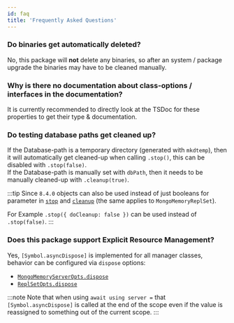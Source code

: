 ```yaml
---
id: faq
title: 'Frequently Asked Questions'
---
```


### Do binaries get automatically deleted?

No, this package will **not** delete any binaries, so after an system / package upgrade the binaries may have to be cleaned manually.

### Why is there no documentation about class-options / interfaces in the documentation?

It is currently recommended to directly look at the TSDoc for these properties to get their type & documentation.

### Do testing database paths get cleaned up?

If the Database-path is a temporary directory (generated with `mkdtemp`), then it will automatically get cleaned-up when calling `.stop()`, this can be disabled with `.stop(false)`.  
If the Database-path is manually set with `dbPath`, then it needs to be manually cleaned-up with `.cleanup(true)`.

:::tip
Since `8.4.0` objects can also be used instead of just booleans for parameter in [`stop`](../api/classes/mongo-memory-server.md#stop) and [`cleanup`](../api/classes/mongo-memory-server.md#cleanup) (the same applies to `MongoMemoryReplSet`).  

For Example `.stop({ doCleanup: false })` can be used instead of `.stop(false)`.
:::

### Does this package support Explicit Resource Management?

Yes, `[Symbol.asyncDispose]` is implemented for all manager classes, behavior can be configured via `dispose` options:

- [`MongoMemoryServerOpts.dispose`](../api/interfaces/mongo-memory-server-opts.md#dispose)
- [`ReplSetOpts.dispose`](../api/interfaces/replset-opts.md#dispose)

:::note
Note that when using `await using server =` that `[Symbol.asyncDispose]` is called at the end of the scope even if the value is reassigned to something out of the current scope.
:::
